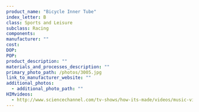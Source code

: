 ```yaml
---
product_name: "Bicycle Inner Tube"
index_letter: B
class: Sports and Leisure
subclass: Racing
components:
manufacturer: ""
cost: 
DOP: 
POP: 
product_description: ""
materials_and_processes_description: ""
primary_photo_path: /photos/3005.jpg
link_to_manufacturer_website: ""
additional_photos:
  - additional_photo_path: ""
HIMvideos:
  - http://www.sciencechannel.com/tv-shows/how-its-made/videos/music-video-inner-tubes/
---
```

